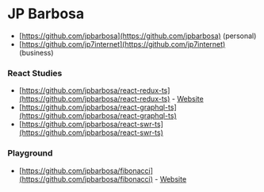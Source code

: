 # JP Barbosa

* [https://github.com/jpbarbosa](https://github.com/jpbarbosa) (personal)
* [https://github.com/jp7internet](https://github.com/jp7internet) (business)

### React Studies

* [https://github.com/jpbarbosa/react-redux-ts](https://github.com/jpbarbosa/react-redux-ts) - [Website](https://jpbarbosa.github.io/react-redux-ts)
* [https://github.com/jpbarbosa/react-graphql-ts](https://github.com/jpbarbosa/react-graphql-ts)
* [https://github.com/jpbarbosa/react-swr-ts](https://github.com/jpbarbosa/react-swr-ts)

### Playground

* [https://github.com/jpbarbosa/fibonacci](https://github.com/jpbarbosa/fibonacci) -  [Website](https://jpbarbosa.github.io/fibonacci)
